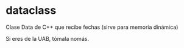 # dataclass
Clase Data de C++ que recibe fechas (sirve para memoria dinámica)

Si eres de la UAB, tómala nomás.
